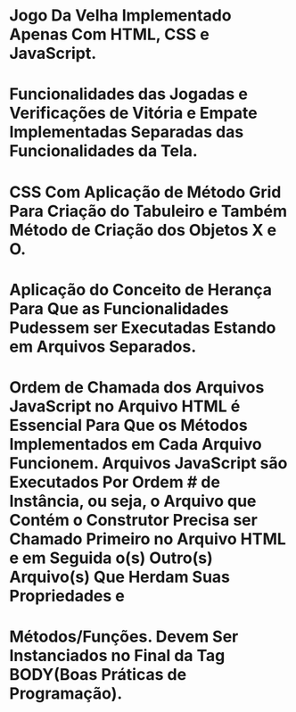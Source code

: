# Jogo Da Velha Implementado Apenas Com HTML, CSS e JavaScript.
# Funcionalidades das Jogadas e Verificações de Vitória e Empate Implementadas Separadas das Funcionalidades da Tela.
# CSS Com Aplicação de Método Grid Para Criação do Tabuleiro e Também Método de Criação dos Objetos X e O.
# Aplicação do Conceito de Herança Para Que as Funcionalidades Pudessem ser Executadas Estando em Arquivos Separados.
# Ordem de Chamada dos Arquivos JavaScript no Arquivo HTML é Essencial Para Que os Métodos Implementados em Cada Arquivo Funcionem. Arquivos JavaScript são Executados Por Ordem # de Instância, ou seja, o Arquivo que Contém o Construtor Precisa ser Chamado Primeiro no Arquivo HTML e em Seguida o(s) Outro(s) Arquivo(s) Que Herdam Suas Propriedades e 
# Métodos/Funções. Devem Ser Instanciados no Final da Tag BODY(Boas Práticas de Programação).
